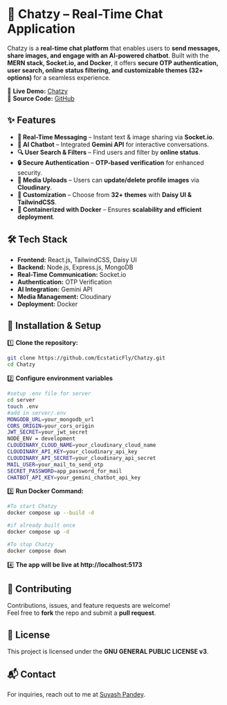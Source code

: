 # 🚀 Chatzy – Real-Time Chat Application  

Chatzy is a **real-time chat platform** that enables users to **send messages, share images, and engage with an AI-powered chatbot**. Built with the **MERN stack, Socket.io, and Docker**, it offers **secure OTP authentication, user search, online status filtering, and customizable themes (32+ options)** for a seamless experience.  

🔗 **Live Demo:** [Chatzy](https://chatzy-mxp8.onrender.com/)  
📂 **Source Code:** [GitHub](https://github.com/EcstaticFly/Chatzy.git)  

## ✨ Features  
- **💬 Real-Time Messaging** – Instant text & image sharing via **Socket.io**.  
- **🤖 AI Chatbot** – Integrated **Gemini API** for interactive conversations.  
- **🔍 User Search & Filters** – Find users and filter by **online status**.  
- **🔒 Secure Authentication** – **OTP-based verification** for enhanced security.  
- **🌆 Media Uploads** – Users can **update/delete profile images** via **Cloudinary**.  
- **🎨 Customization** – Choose from **32+ themes** with **Daisy UI & TailwindCSS**.  
- **🐳 Containerized with Docker** – Ensures **scalability and efficient deployment**.  

## 🛠 Tech Stack  
- **Frontend:** React.js, TailwindCSS, Daisy UI  
- **Backend:** Node.js, Express.js, MongoDB  
- **Real-Time Communication:** Socket.io  
- **Authentication:** OTP Verification  
- **AI Integration:** Gemini API  
- **Media Management:** Cloudinary  
- **Deployment:** Docker  

## 🚀 Installation & Setup  
1️⃣ **Clone the repository:**  
   ```bash
   git clone https://github.com/EcstaticFly/Chatzy.git
   cd Chatzy
   ```
2️⃣ **Configure environment variables**
```bash
#setup .env file for server
cd server
touch .env
#add in server/.env
MONGODB_URL=your_mongodb_url
CORS_ORIGIN=your_cors_origin
JWT_SECRET=your_jwt_secret
NODE_ENV = development
CLOUDINARY_CLOUD_NAME=your_cloudinary_cloud_name
CLOUDINARY_API_KEY=your_cloudinary_api_key
CLOUDINARY_API_SECRET=your_cloudinary_api_secret
MAIL_USER=your_mail_to_send_otp
SECRET_PASSWORD=app_password_for_mail
CHATBOT_API_KEY=your_gemini_chatbot_api_key
```

3️⃣ **Run Docker Command:**
```bash
#To start Chatzy
docker compose up --build -d

#if already built once
docker compose up -d

#To stop Chatzy
docker compose down
```

4️⃣ **The app will be live at http://localhost:5173**

## 🤝 Contributing  
Contributions, issues, and feature requests are welcome!  
Feel free to **fork** the repo and submit a **pull request**.  

## 📜 License  
This project is licensed under the **GNU GENERAL PUBLIC LICENSE v3**.

## 📬 Contact
For inquiries, reach out to me at [Suyash Pandey](mailto:suyash.2023ug1100@iiitranchi.ac.in).